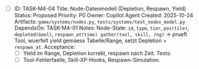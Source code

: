 - [ ] ID: TASK-M4-04
  Title: Node-Datenmodell (Depletion, Respawn, Yield)
  Status: Proposed
  Priority: P0
  Owner: Copilot Agent
  Created: 2025-10-24
  Artifacts: `game/systems/nodes.py`, `tests/systems/test_nodes_model.py`
  DependsOn: TASK-M4-01
  Notes:
  Node-State: `id`, `type`, `tier`, `pos(tile)`, `depleted(bool)`, `respawn_at(time)`. `gather(tool, skill, rng)` -> prueft Tool, wuerfelt yield gemaess Tabelle/Range, setzt Depletion + `respawn_at`.
  Acceptance:
  - [ ] Yield im Range, Depletion korrekt, respawn nach Zeit.
  Tests:
  - [ ] Tool-Fehlerfaelle, Skill-XP-Hooks, Respawn-Simulation.
